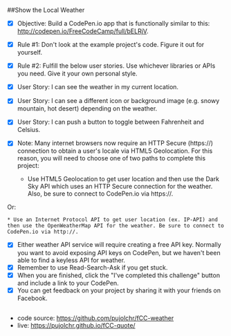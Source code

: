 ##Show the Local Weather 

 - [X] Objective: Build a CodePen.io app that is functionally similar to this: http://codepen.io/FreeCodeCamp/full/bELRjV.
 - [X] Rule #1: Don't look at the example project's code. Figure it out for yourself.
 - [X] Rule #2: Fulfill the below user stories. Use whichever libraries or APIs you need. Give it your own personal style.
 - [X] User Story: I can see the weather in my current location.
 - [X] User Story: I can see a different icon or background image (e.g. snowy mountain, hot desert) depending on the weather.
 - [X] User Story: I can push a button to toggle between Fahrenheit and Celsius.
 - [X] Note: Many internet browsers now require an HTTP Secure (https://) connection to obtain a user's locale via HTML5 Geolocation. For this reason, you will need to choose one of two paths to complete this project:

    * Use HTML5 Geolocation to get user location and then use the Dark Sky API which uses an HTTP Secure connection for the weather. Also, be sure to connect to CodePen.io via https://.

Or:

    * Use an Internet Protocol API to get user location (ex. IP-API) and then use the OpenWeatherMap API for the weather. Be sure to connect to CodePen.io via http://.
 - [X] Either weather API service will require creating a free API key. Normally you want to avoid exposing API keys on CodePen, but we haven't been able to find a keyless API for weather.
 - [X] Remember to use Read-Search-Ask if you get stuck.
 - [X] When you are finished, click the "I've completed this challenge" button and include a link to your CodePen.
 - [X] You can get feedback on your project by sharing it with your friends on Facebook.

## 
 * code source: https://github.com/pujolchr/fCC-weather
 * live: https://pujolchr.github.io/fCC-quote/

